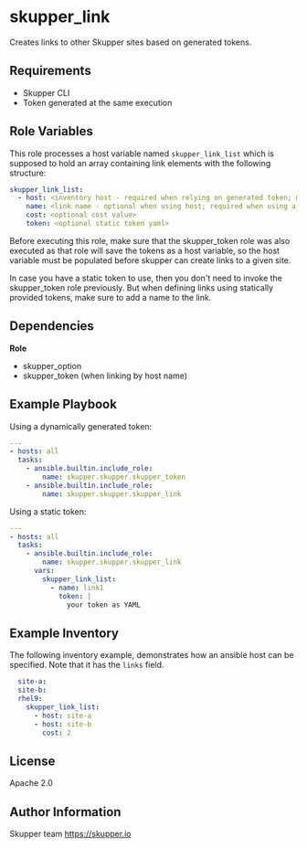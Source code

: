 skupper_link
============

Creates links to other Skupper sites based on generated tokens.

Requirements
------------

* Skupper CLI
* Token generated at the same execution

Role Variables
--------------

This role processes a host variable named `skupper_link_list` which is supposed
to hold an array containing link elements with the following structure:

```yaml
skupper_link_list:
  - host: <inventory host - required when relying on generated token; must be empty when using a static token>
    name: <link name - optional when using host; required when using a static token>
    cost: <optional cost value>
    token: <optional static token yaml>
```

Before executing this role, make sure that the skupper_token role was also
executed as that role will save the tokens as a host variable, so the host
variable must be populated before skupper can create links to a given site.

In case you have a static token to use, then you don't need to invoke the
skupper_token role previously. But when defining links using statically
provided tokens, make sure to add a name to the link.

Dependencies
------------

**Role**

* skupper_option
* skupper_token (when linking by host name)

Example Playbook
----------------

Using a dynamically generated token:

```yaml
---
- hosts: all
  tasks:
    - ansible.builtin.include_role:
        name: skupper.skupper.skupper_token
    - ansible.builtin.include_role:
        name: skupper.skupper.skupper_link
```

Using a static token:

```yaml
---
- hosts: all
  tasks:
    - ansible.builtin.include_role:
        name: skupper.skupper.skupper_link
      vars:
        skupper_link_list:
          - name: link1
            token: |
              your token as YAML
```
      
Example Inventory
-----------------

The following inventory example, demonstrates how an ansible host
can be specified. Note that it has the `links` field.

```yaml
  site-a:
  site-b:
  rhel9:
    skupper_link_list:
      - host: site-a
      - host: site-b
        cost: 2
```

License
-------

Apache 2.0

Author Information
------------------

Skupper team
https://skupper.io
